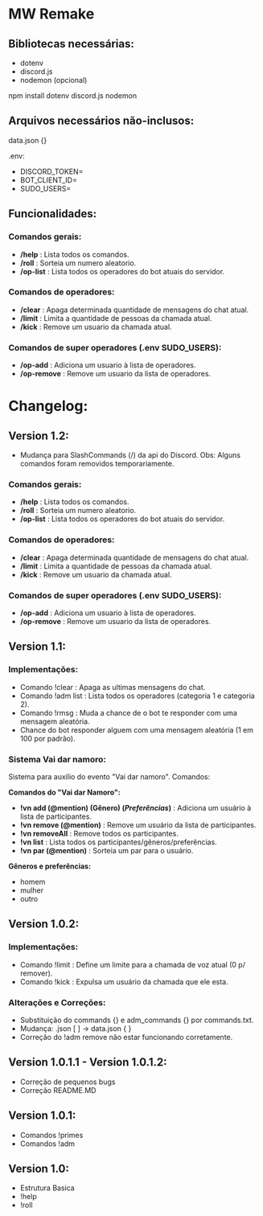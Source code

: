 # MW Remake

## Bibliotecas necessárias:

+ dotenv
+ discord.js
+ nodemon (opcional)

npm install dotenv discord.js nodemon

## Arquivos necessários não-inclusos:

data.json {}

.env:  
+ DISCORD_TOKEN=  
+ BOT_CLIENT_ID=  
+ SUDO_USERS=

## Funcionalidades:

### Comandos gerais:

+ **/help** : Lista todos os comandos.
+ **/roll** : Sorteia um numero aleatorio.
+ **/op-list** : Lista todos os operadores do bot atuais do servidor.

### Comandos de operadores:

+ **/clear** : Apaga determinada quantidade de mensagens do chat atual.
+ **/limit** : Limita a quantidade de pessoas da chamada atual.
+ **/kick** : Remove um usuario da chamada atual.

### Comandos de super operadores (.env SUDO_USERS):

+ **/op-add** : Adiciona um usuario à lista de operadores.
+ **/op-remove** : Remove um usuario da lista de operadores.

# Changelog:

## **Version 1.2**:

+ Mudança para SlashCommands (/) da api do Discord. Obs: Alguns comandos foram removidos temporariamente.

### Comandos gerais:

+ **/help** : Lista todos os comandos.
+ **/roll** : Sorteia um numero aleatorio.
+ **/op-list** : Lista todos os operadores do bot atuais do servidor.

### Comandos de operadores:

+ **/clear** : Apaga determinada quantidade de mensagens do chat atual.
+ **/limit** : Limita a quantidade de pessoas da chamada atual.
+ **/kick** : Remove um usuario da chamada atual.

### Comandos de super operadores (.env SUDO_USERS):

+ **/op-add** : Adiciona um usuario à lista de operadores.
+ **/op-remove** : Remove um usuario da lista de operadores.


## **Version 1.1**:

### Implementações:

+ Comando !clear : Apaga as ultimas mensagens do chat.
+ Comando !adm list : Lista todos os operadores (categoria 1 e categoria 2).
+ Comando !rmsg : Muda a chance de o bot te responder com uma mensagem aleatória.
+ Chance do bot responder alguem com uma mensagem aleatória (1 em 100 por padrão).

### Sistema Vai dar namoro:

Sistema para auxílio do evento "Vai dar namoro". Comandos:

**Comandos do "Vai dar Namoro":**

+ **!vn add (@mention) (Gênero) (*Preferências*)** : Adiciona um usuário à lista de participantes.
+ **!vn remove (@mention)** : Remove um usuário da lista de participantes.
+ **!vn removeAll** : Remove todos os participantes.
+ **!vn list** : Lista todos os participantes/gêneros/preferências.
+ **!vn par (@mention)** : Sorteia um par para o usuário.

**Gêneros e preferências:**  
+ homem
+ mulher
+ outro

## **Version 1.0.2**:

### Implementações:

+ Comando !limit : Define um limite para a chamada de voz atual (0 p/ remover).
+ Comando !kick : Expulsa um usuário da chamada que ele esta.


### Alterações e Correções:

+ Substituição do commands {} e adm_commands {} por commands.txt.
+ Mudança: .json [ ] -> data.json { }
+ Correção do !adm remove não estar funcionando corretamente.


## **Version 1.0.1.1 - Version 1.0.1.2**:

+ Correção de pequenos bugs
+ Correção README.MD

## **Version 1.0.1**:

+ Comandos !primes
+ Comandos !adm

## **Version 1.0**:

+ Estrutura Basica
+ !help
+ !roll



